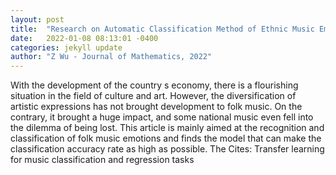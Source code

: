 ```yaml
---
layout: post
title:  "Research on Automatic Classification Method of Ethnic Music Emotion Based on Machine Learning"
date:   2022-01-08 08:13:01 -0400
categories: jekyll update
author: "Z Wu - Journal of Mathematics, 2022"
---
```

With the development of the country s economy, there is a flourishing situation in the field of culture and art. However, the diversification of artistic expressions has not brought development to folk music. On the contrary, it brought a huge impact, and some national music even fell into the dilemma of being lost. This article is mainly aimed at the recognition and classification of folk music emotions and finds the model that can make the classification accuracy rate as high as possible. The Cites: Transfer learning for music classification and regression tasks